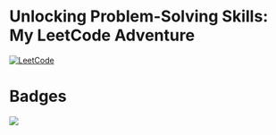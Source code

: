 # Unlocking Problem-Solving Skills: My LeetCode Adventure
[![LeetCode](https://img.shields.io/badge/LeetCode-a_vinay-7C8BC7?style=for-the-badge&logo=leetcode)](https://leetcode.com/a_vinay/)

# Badges
<img src="https:/leetcode.com/a">